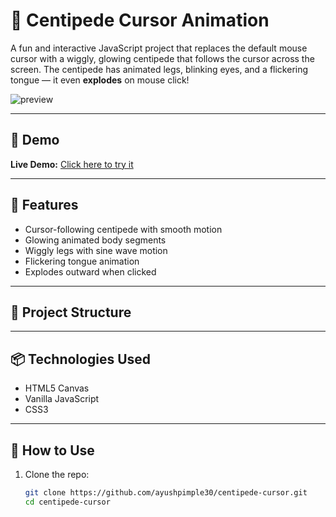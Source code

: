 # 🐛 Centipede Cursor Animation

A fun and interactive JavaScript project that replaces the default mouse cursor with a wiggly, glowing centipede that follows the cursor across the screen. The centipede has animated legs, blinking eyes, and a flickering tongue — it even **explodes** on mouse click!

![preview](https://raw.githubusercontent.com/ayushpimple30/centipede-cursor/main/preview.gif) <!-- Optional if you add a GIF -->

---

## 🚀 Demo

**Live Demo:** [Click here to try it](https://ayushpimple30.github.io/centipede-cursor/)

---

## 🧠 Features

- Cursor-following centipede with smooth motion
- Glowing animated body segments
- Wiggly legs with sine wave motion
- Flickering tongue animation
- Explodes outward when clicked

---

## 📁 Project Structure


---

## 📦 Technologies Used

- HTML5 Canvas
- Vanilla JavaScript
- CSS3

---

## 🎯 How to Use

1. Clone the repo:

   ```bash
   git clone https://github.com/ayushpimple30/centipede-cursor.git
   cd centipede-cursor

